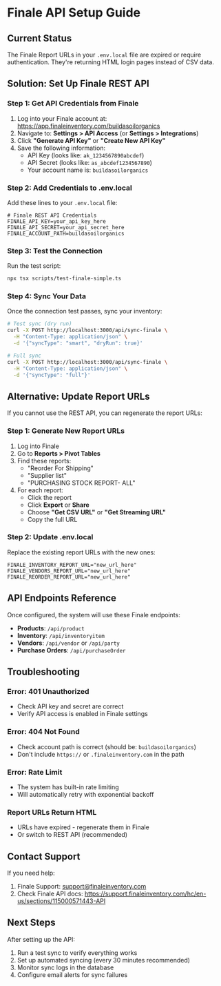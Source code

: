 # Finale API Setup Guide

## Current Status
The Finale Report URLs in your `.env.local` file are expired or require authentication. They're returning HTML login pages instead of CSV data.

## Solution: Set Up Finale REST API

### Step 1: Get API Credentials from Finale

1. Log into your Finale account at: https://app.finaleinventory.com/buildasoilorganics
2. Navigate to: **Settings > API Access** (or **Settings > Integrations**)
3. Click **"Generate API Key"** or **"Create New API Key"**
4. Save the following information:
   - API Key (looks like: `ak_1234567890abcdef`)
   - API Secret (looks like: `as_abcdef1234567890`)
   - Your account name is: `buildasoilorganics`

### Step 2: Add Credentials to .env.local

Add these lines to your `.env.local` file:

```env
# Finale REST API Credentials
FINALE_API_KEY=your_api_key_here
FINALE_API_SECRET=your_api_secret_here
FINALE_ACCOUNT_PATH=buildasoilorganics
```

### Step 3: Test the Connection

Run the test script:
```bash
npx tsx scripts/test-finale-simple.ts
```

### Step 4: Sync Your Data

Once the connection test passes, sync your inventory:

```bash
# Test sync (dry run)
curl -X POST http://localhost:3000/api/sync-finale \
  -H "Content-Type: application/json" \
  -d '{"syncType": "smart", "dryRun": true}'

# Full sync
curl -X POST http://localhost:3000/api/sync-finale \
  -H "Content-Type: application/json" \
  -d '{"syncType": "full"}'
```

## Alternative: Update Report URLs

If you cannot use the REST API, you can regenerate the report URLs:

### Step 1: Generate New Report URLs

1. Log into Finale
2. Go to **Reports > Pivot Tables**
3. Find these reports:
   - "Reorder For Shipping" 
   - "Supplier list"
   - "PURCHASING STOCK REPORT- ALL"
4. For each report:
   - Click the report
   - Click **Export** or **Share**
   - Choose **"Get CSV URL"** or **"Get Streaming URL"**
   - Copy the full URL

### Step 2: Update .env.local

Replace the existing report URLs with the new ones:

```env
FINALE_INVENTORY_REPORT_URL="new_url_here"
FINALE_VENDORS_REPORT_URL="new_url_here"
FINALE_REORDER_REPORT_URL="new_url_here"
```

## API Endpoints Reference

Once configured, the system will use these Finale endpoints:

- **Products**: `/api/product`
- **Inventory**: `/api/inventoryitem`
- **Vendors**: `/api/vendor` or `/api/party`
- **Purchase Orders**: `/api/purchaseOrder`

## Troubleshooting

### Error: 401 Unauthorized
- Check API key and secret are correct
- Verify API access is enabled in Finale settings

### Error: 404 Not Found
- Check account path is correct (should be: `buildasoilorganics`)
- Don't include `https://` or `.finaleinventory.com` in the path

### Error: Rate Limit
- The system has built-in rate limiting
- Will automatically retry with exponential backoff

### Report URLs Return HTML
- URLs have expired - regenerate them in Finale
- Or switch to REST API (recommended)

## Contact Support

If you need help:
1. Finale Support: support@finaleinventory.com
2. Check Finale API docs: https://support.finaleinventory.com/hc/en-us/sections/115000571443-API

## Next Steps

After setting up the API:
1. Run a test sync to verify everything works
2. Set up automated syncing (every 30 minutes recommended)
3. Monitor sync logs in the database
4. Configure email alerts for sync failures